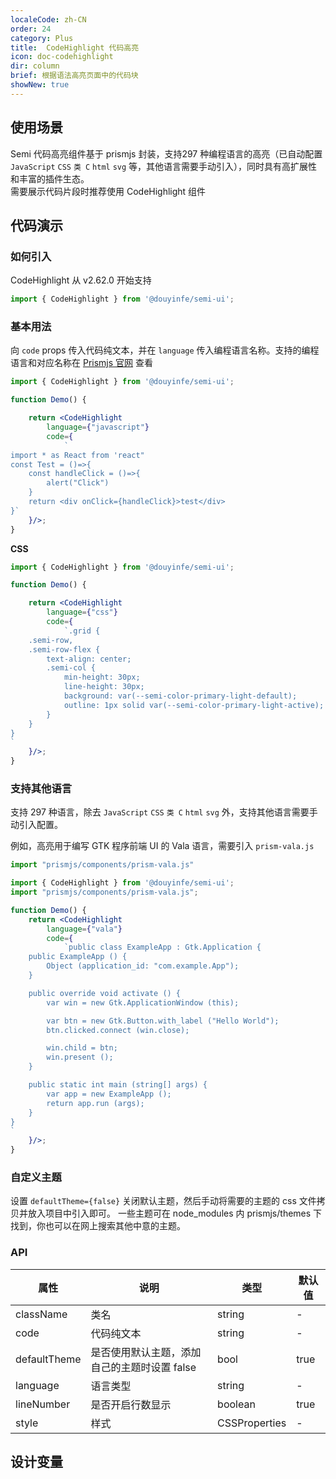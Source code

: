 ```yaml
---
localeCode: zh-CN
order: 24
category: Plus
title:  CodeHighlight 代码高亮
icon: doc-codehighlight
dir: column
brief: 根据语法高亮页面中的代码块
showNew: true
---
```


## 使用场景
Semi 代码高亮组件基于 prismjs 封装，支持297 种编程语言的高亮（已自动配置 `JavaScript` `CSS` `类 C` `html` `svg` 等，其他语言需要手动引入），同时具有高扩展性和丰富的插件生态。  
需要展示代码片段时推荐使用 CodeHighlight 组件

## 代码演示

### 如何引入

CodeHighlight 从 v2.62.0 开始支持

```jsx
import { CodeHighlight } from '@douyinfe/semi-ui';
```

### 基本用法
向 `code` props 传入代码纯文本，并在 `language` 传入编程语言名称。支持的编程语言和对应名称在 [Prismjs 官网](https://prismjs.com/#supported-languages) 查看

```jsx live=true dir=column
import { CodeHighlight } from '@douyinfe/semi-ui';

function Demo() {

    return <CodeHighlight
        language={"javascript"} 
        code={
            `
import * as React from 'react"
const Test = ()=>{
    const handleClick = ()=>{
        alert("Click")
    }
    return <div onClick={handleClick}>test</div>
}`
    }/>;
}

```

**CSS**

```jsx live=true dir=column
import { CodeHighlight } from '@douyinfe/semi-ui';

function Demo() {

    return <CodeHighlight
        language={"css"} 
        code={
            `.grid {
    .semi-row,
    .semi-row-flex {
        text-align: center;
        .semi-col {
            min-height: 30px;
            line-height: 30px;
            background: var(--semi-color-primary-light-default);
            outline: 1px solid var(--semi-color-primary-light-active);
        }
    }
}
`
    }/>;
}

```


### 支持其他语言

支持 297 种语言，除去 `JavaScript` `CSS` `类 C` `html` `svg` 外，支持其他语言需要手动引入配置。 


例如，高亮用于编写 GTK 程序前端 UI 的 Vala 语言，需要引入 `prism-vala.js` 

```javascript
import "prismjs/components/prism-vala.js"
```

```jsx live=true dir="column"
import { CodeHighlight } from '@douyinfe/semi-ui';
import "prismjs/components/prism-vala.js";

function Demo() {
    return <CodeHighlight
        language={"vala"} 
        code={
            `public class ExampleApp : Gtk.Application {
    public ExampleApp () {
        Object (application_id: "com.example.App");
    }

    public override void activate () {
        var win = new Gtk.ApplicationWindow (this);

        var btn = new Gtk.Button.with_label ("Hello World");
        btn.clicked.connect (win.close);

        win.child = btn;
        win.present ();
    }

    public static int main (string[] args) {
        var app = new ExampleApp ();
        return app.run (args);
    }
}
`
    }/>;
}

```


### 自定义主题

设置 `defaultTheme={false}` 关闭默认主题，然后手动将需要的主题的 css 文件拷贝并放入项目中引入即可。
一些主题可在 node_modules 内 prismjs/themes 下找到，你也可以在网上搜索其他中意的主题。



### API

| 属性        | 说明                        | 类型     | 默认值  |
|-----------|---------------------------|--------|------|
| className | 类名                        | string | -    |
| code      | 代码纯文本                     | string | -    |
| defaultTheme | 是否使用默认主题，添加自己的主题时设置 false | bool | true |
| language  | 语言类型                      | string | -    |
|lineNumber | 是否开启行数显示                  | boolean | true |
| style | 样式                        | CSSProperties | -    |

## 设计变量

<DesignToken/>


